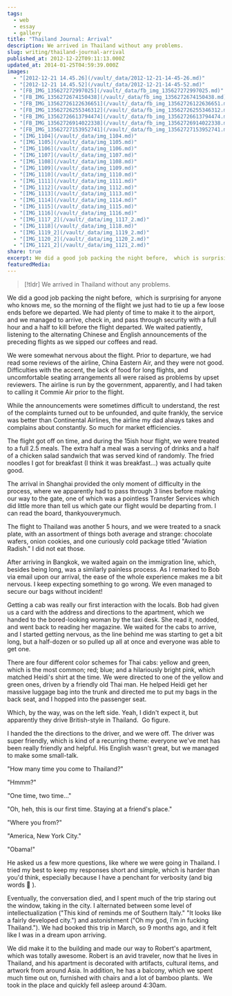 ```yaml
---
tags:
  - web
  - essay
  - gallery
title: "Thailand Journal: Arrival"
description: We arrived in Thailand without any problems.
slug: writing/thailand-journal-arrival
published_at: 2012-12-22T09:11:13.000Z
updated_at: 2014-01-25T04:59:39.000Z
images:
  - "[2012-12-21 14.45.26](/vault/_data/2012-12-21-14-45-26.md)"
  - "[2012-12-21 14.45.52](/vault/_data/2012-12-21-14-45-52.md)"
  - "[FB_IMG_135627272997025](/vault/_data/fb_img_135627272997025.md)"
  - "[FB_IMG_1356272674150438](/vault/_data/fb_img_1356272674150438.md)"
  - "[FB_IMG_13562726122636651](/vault/_data/fb_img_13562726122636651.md)"
  - "[FB_IMG_13562726255346312](/vault/_data/fb_img_13562726255346312.md)"
  - "[FB_IMG_13562726613794474](/vault/_data/fb_img_13562726613794474.md)"
  - "[FB_IMG_13562726914022338](/vault/_data/fb_img_13562726914022338.md)"
  - "[FB_IMG_13562727153952741](/vault/_data/fb_img_13562727153952741.md)"
  - "[IMG_1104](/vault/_data/img_1104.md)"
  - "[IMG_1105](/vault/_data/img_1105.md)"
  - "[IMG_1106](/vault/_data/img_1106.md)"
  - "[IMG_1107](/vault/_data/img_1107.md)"
  - "[IMG_1108](/vault/_data/img_1108.md)"
  - "[IMG_1109](/vault/_data/img_1109.md)"
  - "[IMG_1110](/vault/_data/img_1110.md)"
  - "[IMG_1111](/vault/_data/img_1111.md)"
  - "[IMG_1112](/vault/_data/img_1112.md)"
  - "[IMG_1113](/vault/_data/img_1113.md)"
  - "[IMG_1114](/vault/_data/img_1114.md)"
  - "[IMG_1115](/vault/_data/img_1115.md)"
  - "[IMG_1116](/vault/_data/img_1116.md)"
  - "[IMG_1117_2](/vault/_data/img_1117_2.md)"
  - "[IMG_1118](/vault/_data/img_1118.md)"
  - "[IMG_1119_2](/vault/_data/img_1119_2.md)"
  - "[IMG_1120_2](/vault/_data/img_1120_2.md)"
  - "[IMG_1121_2](/vault/_data/img_1121_2.md)"
share: true
excerpt: We did a good job packing the night before,  which is surprising for anyone who knows me, so the morning of the flight we just had to tie up a few loose ends before we departed. We had plenty of time to make it to the airport, and we managed to arrive, check in, and pass through security with a full hour and a half to kill before the flight departed. We waited patiently, listening to the alternating Chinese and English announcements of the preceding flights as we sipped our coffees and read.
featuredMedia:
---
```


> [!tldr]
> We arrived in Thailand without any problems.

We did a good job packing the night before,  which is surprising for anyone who knows me, so the morning of the flight we just had to tie up a few loose ends before we departed. We had plenty of time to make it to the airport, and we managed to arrive, check in, and pass through security with a full hour and a half to kill before the flight departed. We waited patiently, listening to the alternating Chinese and English announcements of the preceding flights as we sipped our coffees and read.

We were somewhat nervous about the flight. Prior to departure, we had read some reviews of the airline, China Eastern Air, and they were not good. Difficulties with the accent, the lack of food for long flights, and uncomfortable seating arrangements all were raised as problems by upset reviewers. The airline is run by the government, apparently, and I had taken to calling it Commie Air prior to the flight.

While the announcements were sometimes difficult to understand, the rest of the complaints turned out to be unfounded, and quite frankly, the service was better than Continental Airlines, the airline my dad always takes and complains about constantly. So much for market efficiencies.

The flight got off on time, and during the 15ish hour flight, we were treated to a full 2.5 meals. The extra half a meal was a serving of drinks and a half of a chicken salad sandwich that was served kind of randomly. The fried noodles I got for breakfast (I think it was breakfast...) was actually quite good.

The arrival in Shanghai provided the only moment of difficulty in the process, where we apparently had to pass through 3 lines before making our way to the gate, one of which was a pointless Transfer Services which did little more than tell us which gate our flight would be departing from. I can read the board, thankyouverymuch.

The flight to Thailand was another 5 hours, and we were treated to a snack plate, with an assortment of things both average and strange: chocolate wafers, onion cookies, and one curiously cold package titled "Aviation Radish." I did not eat those.

After arriving in Bangkok, we waited again on the immigration line, which, besides being long, was a similarly painless process. As I remarked to Bob via email upon our arrival, the ease of the whole experience makes me a bit nervous. I keep expecting something to go wrong. We even managed to secure our bags without incident!

Getting a cab was really our first interaction with the locals. Bob had given us a card with the address and directions to the apartment, which we handed to the bored-looking woman by the taxi desk. She read it, nodded, and went back to reading her magazine. We waited for the cabs to arrive, and I started getting nervous, as the line behind me was starting to get a bit long, but a half-dozen or so pulled up all at once and everyone was able to get one.

There are four different color schemes for Thai cabs: yellow and green, which is the most common; red; blue; and a hilariously bright pink, which matched Heidi's shirt at the time. We were directed to one of the yellow and green ones, driven by a friendly old Thai man. He helped Heidi get her massive luggage bag into the trunk and directed me to put my bags in the back seat, and I hopped into the passenger seat.

Which, by the way, was on the left side. Yeah, I didn't expect it, but apparently they drive British-style in Thailand.  Go figure.

I handed the the directions to the driver, and we were off. The driver was super friendly, which is kind of a recurring theme: everyone we've met has been really friendly and helpful. His English wasn't great, but we managed to make some small-talk.

"How many time you come to Thailand?"

"Hmmm?"

"One time, two time..."

"Oh, heh, this is our first time. Staying at a friend's place."

"Where you from?"

"America, New York City."

"Obama!"

He asked us a few more questions, like where we were going in Thailand. I tried my best to keep my responses short and simple, which is harder than you'd think, especially because I have a penchant for verbosity (and big words 🙂 ).

Eventually, the conversation died, and I spent much of the trip staring out the window, taking in the city. I alternated between some level of intellectualization ("This kind of reminds me of Southern Italy." "It looks like a fairly developed city.") and astonishment ("Oh my god, I'm in fucking Thailand."). We had booked this trip in March, so 9 months ago, and it felt like I was in a dream upon arriving.

We did make it to the building and made our way to Robert's apartment, which was totally awesome. Robert is an avid traveler, now that he lives in Thailand, and his apartment is decorated with artifacts, cultural items, and artwork from around Asia. In addition, he has a balcony, which we spent much time out on, furnished with chairs and a lot of bamboo plants.  We took in the place and quickly fell asleep around 4:30am.

